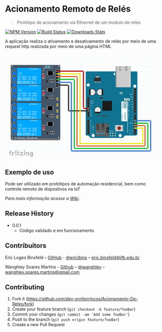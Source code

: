 # Acionamento Remoto de Relés
> Protótipo de acionamento via Ethernet de um módulo de relés

[![NPM Version][npm-image]][npm-url]
[![Build Status][travis-image]][travis-url]
[![Downloads Stats][npm-downloads]][npm-url]

A aplicação realiza o ativamento e desativamento de relés por meio de uma request http realizada por meio de uma página HTML

![](Schema.png)

## Exemplo de uso

Pode ser utilizado em protótipos de automação residencial, bem como controle remoto de dispostivos na IoT

_Para mais informação acesse a [Wiki][wiki]._

## Release History

* 0.0.1
    * Código validado e em funcionamento

## Contribuitors

Eric Loges Binsfeld – [GitHub](https://github.com/EricLoBin/) - [@ericlbins](https://www.instagram.com/ericlbins/) – eric.binsfeld@ifb.edu.br

Wanghley Soares Martins - [Github](https://github.com/Wanghley/) – [@wanghley](https://www.instagram.com/Wanghley/) – wanghley.soares.martins@gmail.com

## Contributing

1. Fork it (<https://github.com/dev-ornitorrincos/Acionamento-De-Reles/fork>)
2. Create your feature branch (`git checkout -b feature/fooBar`)
3. Commit your changes (`git commit -am 'Add some fooBar'`)
4. Push to the branch (`git push origin feature/fooBar`)
5. Create a new Pull Request

<!-- Markdown link & img dfn's -->
[npm-image]: https://img.shields.io/npm/v/datadog-metrics.svg?style=flat-square
[npm-url]: https://npmjs.org/package/datadog-metrics
[npm-downloads]: https://img.shields.io/npm/dm/datadog-metrics.svg?style=flat-square
[travis-image]: https://img.shields.io/travis/dbader/node-datadog-metrics/master.svg?style=flat-square
[travis-url]: https://travis-ci.org/dbader/node-datadog-metrics
[wiki]: https://github.com/yourname/yourproject/wiki

